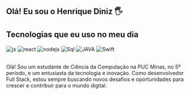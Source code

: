 ## Olá! Eu sou o Henrique Diniz 🖐️


## Tecnologias que eu uso no meu dia

<div style="display: inline_block">
  <img align="center" alt="js" src="https://img.shields.io/badge/JavaScript-F7DF1E?style=for-the-badge&logo=javascript&logoColor=black" />
  <img align="center" alt="react" src="https://img.shields.io/badge/React-20232A?style=for-the-badge&logo=react&logoColor=61DAFB" />
  <img align="center" alt="nodejs" src="https://img.shields.io/badge/Node.js-43853D?style=for-the-badge&logo=node.js&logoColor=white" />
   <img align="center" alt="Sql" src="https://cdn.jsdelivr.net/gh/devicons/devicon@latest/icons/azuresqldatabase/azuresqldatabase-original.svg" />
   <img align="center" alt="JAVA" src="https://cdn.jsdelivr.net/gh/devicons/devicon@latest/icons/java/java-original.svg"  />
   <img align="center" alt="Swift"  src="https://cdn.jsdelivr.net/gh/devicons/devicon@latest/icons/swift/swift-original.svg"  />

 
</div><br/>

Olá! Sou um estudante de Ciência da Computação na PUC Minas, no 5º período, e um entusiasta da tecnologia e inovação. Como desenvolvedor Full Stack, estou sempre buscando novos desafios e oportunidades para crescer e contribuir para o mundo digital.


